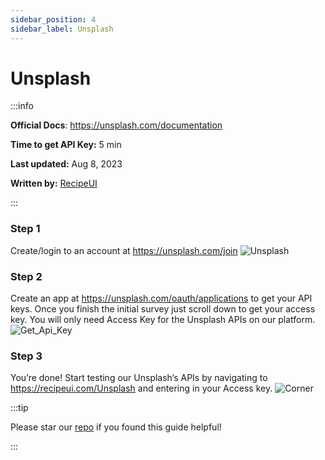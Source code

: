 ```yaml
---
sidebar_position: 4
sidebar_label: Unsplash
---
```


# Unsplash    

:::info

**Official Docs**: https://unsplash.com/documentation

**Time to get API Key:** 5 min

**Last updated:** Aug 8, 2023

**Written by:**  [RecipeUI](https://recipeui.com/)

:::

### Step 1
Create/login to an account at https://unsplash.com/join
![Unsplash](@site/static/img/guides/unsplash1.png)

### Step 2
Create an app at https://unsplash.com/oauth/applications to get your API keys. Once you finish the initial survey just scroll down to get your access key. You will only need Access Key for the Unsplash APIs on our platform.
![Get_Api_Key](@site/static/img/guides/unsplash2.gif)

### Step 3
You’re done! Start testing our Unsplash’s APIs by navigating to https://recipeui.com/Unsplash and entering in your Access key.
![Corner](@site/static/img/guides/unsplash3.gif)

:::tip

Please star our [repo](https://github.com/RecipeUI/RecipeUI) if you found this guide helpful!

:::